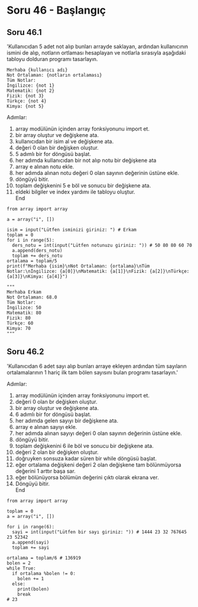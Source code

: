 # Soru 46 - Başlangıç

## Soru 46.1

'Kullanıcıdan 5 adet not alıp bunları arrayde saklayan, ardından kullanıcının ismini de alıp, notların ortlaması hesaplayan ve notlarla sırasıyla aşağıdaki tabloyu dolduran programı tasarlayın.
```
Merhaba {kullanıcı adı}
Not Ortalaman: {notların ortalaması}
Tüm Notlar:
İngilizce: {not 1}
Matematik: {not 2}
Fizik: {not 3}
Türkçe: {not 4}
Kimya: {not 5}
```

Adımlar:
1. array modülünün içinden array fonksiyonunu import et.
2. bir array oluştur ve değişkene ata.
3. kullanıcıdan bir isim al ve değişkene ata.
4. değeri 0 olan bir değişken oluştur.
5. 5 adımlı bir for döngüsü başlat.
6. her adımda kullanıcıdan bir not alıp notu bir değişkene ata
7. array e alınan notu ekle.
8. her adımda alınan notu değeri 0 olan sayının değerinin üstüne ekle.
9. döngüyü bitir.
10. toplam değişkenini 5 e böl ve sonucu bir değişkene ata.
11. eldeki bilgiler ve index yardımı ile tabloyu oluştur. <br>
End

```
from array import array

a = array("i", [])

isim = input("Lütfen isminizi giriniz: ") # Erkam
toplam = 0
for i in range(5):
  ders_notu = int(input("Lütfen notunuzu giriniz: ")) # 50 80 80 60 70
  a.append(ders_notu)
  toplam += ders_notu
ortalama = toplam/5  
print(f"Merhaba {isim}\nNot Ortalaman: {ortalama}\nTüm Notlar:\nİngilizce: {a[0]}\nMatematik: {a[1]}\nFizik: {a[2]}\nTürkçe: {a[3]}\nKimya: {a[4]}")

"""
Merhaba Erkam
Not Ortalaman: 68.0
Tüm Notlar:
İngilizce: 50
Matematik: 80
Fizik: 80
Türkçe: 60
Kimya: 70
"""
```

## Soru 46.2

'Kullanıcıdan 6 adet sayı alıp bunları arraye ekleyen ardından tüm sayıların ortalamalarının 1 hariç ilk tam bölen sayısını bulan programı tasarlayın.'

Adımlar:
1. array modülünün içinden array fonksiyonunu import et.
2. değeri 0 olan br değişken oluştur.
3. bir array oluştur ve değişkene ata.
4. 6 adımlı bir for döngüsü başlat.
5. her adımda gelen sayıyı bir değişkene ata.
6. array e alınan sayıyı ekle.
7. her adımda alınan sayıyı değeri 0 olan sayının değerinin üstüne ekle.
8. döngüyü bitir.
9. toplam değişkenini 6 ile böl ve sonucu bir değişkene ata.
10. değeri 2 olan bir değişken oluştur.
11. doğruyken sonsuza kadar süren bir while döngüsü başlat.
12. eğer ortalama değişkeni değeri 2 olan değişkene tam bölünmüyorsa değerini 1 arttır başa sar.
13. eğer bölünüyorsa bölümün değerini çıktı olarak ekrana ver.
14. Döngüyü bitir. <br>
End

```
from array import array

toplam = 0
a = array("i", [])

for i in range(6):
  sayi = int(input("Lütfen bir sayı giriniz: ")) # 1444 23 32 767645 23 52342
  a.append(sayi)
  toplam += sayi
  
ortalama = toplam/6 # 136919
bolen = 2
while True:
  if ortalama %bolen != 0:
    bolen += 1
  else:
    print(bolen)
    break
# 23
```


